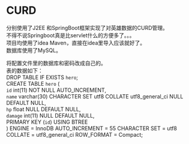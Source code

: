 # CURD

分别使用了J2EE 和SpringBoot框架实现了对英雄数据的CURD管理。<br/>
不得不说Springboot真是比servlet什么的方便多了。。。<br/>
项目均使用了idea Maven，直接在idea里导入应该就好了。<br/>
数据库使用了MySQL。<br/>

将配置文件里的数据库和密码改成自己的。<br/>
表的数据如下：<br/>
DROP TABLE IF EXISTS `hero`;<br/>
CREATE TABLE `hero`  (<br/>
  `id` int(11) NOT NULL AUTO_INCREMENT,<br/>
  `name` varchar(30) CHARACTER SET utf8 COLLATE utf8_general_ci NULL DEFAULT NULL,<br/>
  `hp` float NULL DEFAULT NULL,<br/>
  `damage` int(11) NULL DEFAULT NULL,<br/>
  PRIMARY KEY (`id`) USING BTREE<br/>
) ENGINE = InnoDB AUTO_INCREMENT = 55 CHARACTER SET = utf8 COLLATE = utf8_general_ci ROW_FORMAT = Compact;<br/>
